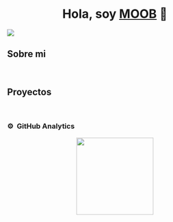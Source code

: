 <div align="center">
<h1 align="center">Hola, soy <a href="https://aristi.dev">MOOB</a> 👋</h1>
</div>
<img src="https://i.pinimg.com/736x/ad/8f/e9/ad8fe909eb437f34b14512e97d72b3f1.jpg">

## Sobre mi

<br>

## Proyectos 
</div>
                                                                                      
</td>
                                                                                      
</td>  
</table>                                                                                 
</div>
<br>

### ⚙️ &nbsp;GitHub Analytics

<p align="center">
<a href="https://github.com/MOOB02">
  <img height="180em" src="https://github-readme-stats-eight-theta.vercel.app/api?username=MOOB02&show_icons=true&theme=tokyonight&include_all_commits=true&count_private=true"/>
</a>
</p>
